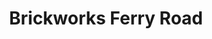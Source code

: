 ---
title: "Brickworks Ferry Road"
url: /surfers-paradise/brickworks-ferry-road/
shop: Einkaufszentrum
---